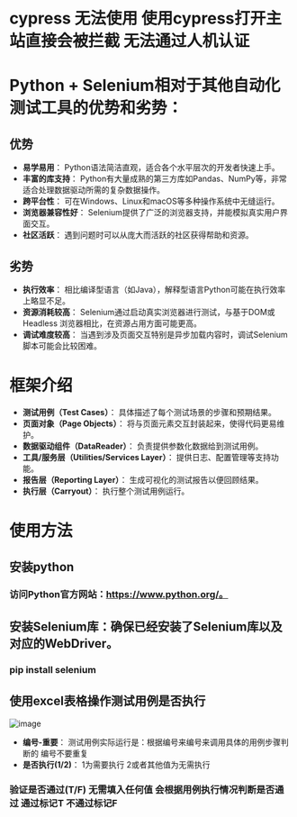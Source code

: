 # cypress 无法使用 使用cypress打开主站直接会被拦截 无法通过人机认证
# Python + Selenium相对于其他自动化测试工具的优势和劣势：
## 优势
- **易学易用**：
  Python语法简洁直观，适合各个水平层次的开发者快速上手。
- **丰富的库支持**：
  Python有大量成熟的第三方库如Pandas、NumPy等，非常适合处理数据驱动所需的复杂数据操作。
- **跨平台性**：
  可在Windows、Linux和macOS等多种操作系统中无缝运行。
- **浏览器兼容性好**：
  Selenium提供了广泛的浏览器支持，并能模拟真实用户界面交互。
- **社区活跃**：
  遇到问题时可以从庞大而活跃的社区获得帮助和资源。
## 劣势
- **执行效率**： 
   相比编译型语言（如Java），解释型语言Python可能在执行效率上略显不足。
- **资源消耗较高**： 
   Selenium通过启动真实浏览器进行测试，与基于DOM或Headless 浏览器相比，在资源占用方面可能更高。
- **调试难度较高**： 
   当遇到涉及页面交互特别是异步加载内容时，调试Selenium脚本可能会比较困难。

# 框架介绍
- **测试用例（Test Cases）**：
  具体描述了每个测试场景的步骤和预期结果。
- **页面对象（Page Objects）**：
  将与页面元素交互封装起来，使得代码更易维护。
- **数据驱动组件（DataReader）**：
  负责提供参数化数据给到测试用例。
- **工具/服务层（Utilities/Services Layer）**：
  提供日志、配置管理等支持功能。
- **报告层（Reporting Layer）**：
  生成可视化的测试报告以便回顾结果。
- **执行层（Carryout）**：
  执行整个测试用例运行。
  
# 使用方法 
## 安装python
### 访问Python官方网站：https://www.python.org/。
## 安装Selenium库：确保已经安装了Selenium库以及对应的WebDriver。
### pip install selenium
## 使用excel表格操作测试用例是否执行
![image](https://github.com/myshell-ai/qa/assets/140363121/e85076bf-9c02-46d7-a934-b84459b31944)
- **编号-重要**：
测试用例实际运行是：根据编号来编号来调用具体的用例步骤判断的
编号不要重复
- **是否执行(1/2)**：
1为需要执行 2或者其他值为无需执行
### 
### 验证是否通过(T/F) 无需填入任何值 会根据用例执行情况判断是否通过 通过标记T 不通过标记F

